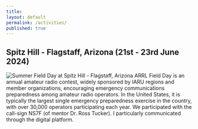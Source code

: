 ```yaml
---
title:
layout: default
permalink: /activities/
published: true
---
```



## Spitz Hill - Flagstaff, Arizona (21st - 23rd June 2024)

![Summer Field Day at Spitz Hill - Flagstaff, Arizona](../assets/images/mtspitzcollage.png)
ARRL Field Day is an annual amateur radio contest, widely sponsored by IARU regions and member organizations, encouraging emergency communications preparedness among amateur radio operators. In the United States, it is typically the largest single emergency preparedness exercise in the country, with over 30,000 operators participating each year. We participated with the call-sign NS7F (of mentor Dr. Ross Tucker). I particularly communicated through the digital platform.

